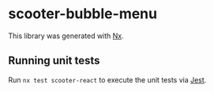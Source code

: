 # scooter-bubble-menu

This library was generated with [Nx](https://nx.dev).

## Running unit tests

Run `nx test scooter-react` to execute the unit tests via
[Jest](https://jestjs.io).
